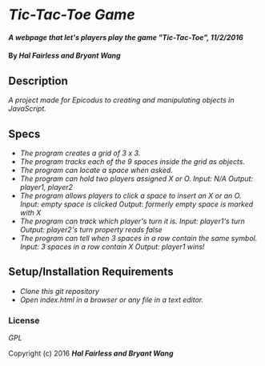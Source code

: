 # _Tic-Tac-Toe Game_

#### _A webpage that let's players play the game "Tic-Tac-Toe", 11/2/2016_

#### By _**Hal Fairless and Bryant Wang**_

## Description

_A project made for Epicodus to creating and manipulating objects in JavaScript._

## Specs

* _The program creates a grid of 3 x 3._
* _The program tracks each of the 9 spaces inside the grid as objects._
* _The program can locate a space when asked._
* _The program can hold two players assigned X or O.
Input: N/A
Output: player1, player2_
* _The program allows players to click a space to insert an X or an O.
Input: empty space is clicked
Output: formerly empty space is marked with X_
* _The program can track which player's turn it is.
Input: player1's turn
Output: player2's turn property reads false_
* _The program can tell when 3 spaces in a row contain the same symbol.
Input: 3 spaces in a row contain X
Output: player1 wins!_

## Setup/Installation Requirements

* _Clone this git repository_
* _Open index.html in a browser or any file in a text editor._

### License

*GPL*

Copyright (c) 2016 **_Hal Fairless and Bryant Wang_**
